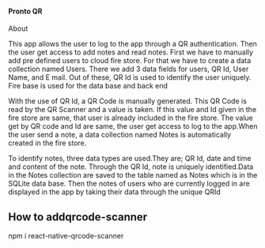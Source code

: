 #### Pronto QR

About 

This app allows the user to log to the app through a QR authentication. Then the user get access to add notes and read notes.
First we have to manually add pre defined users to cloud fire store. For that we have to create a data collection named Users. There we add 3 data fields for users, QR Id, User Name, and E mail. Out of these, QR Id is used to identify the user uniquely.
Fire base is used for the data base and back end

With the use of QR Id, a QR Code is manually generated. This QR Code is read by the QR Scanner and a value is taken. If this value and Id given in the fire store are same, that user is already included in the fire store. The value get by QR code and Id are same, the user get access to log to the app.When the user send a note, a data collection named Notes is automatically created in the fire store.

To identify notes, three data types are used.They are; QR Id, date and time and content of the note. Through the QR Id, note is uniquely identified.Data in the Notes collection are saved to the table named as Notes which is in the SQLite data base. Then the notes of users who are currently logged in are displayed in the app by taking their data through the unique QRId

How to addqrcode-scanner
----------------
npm i react-native-qrcode-scanner


